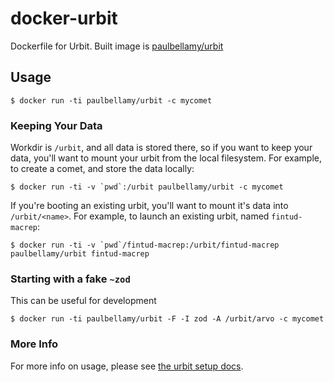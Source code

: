 # docker-urbit

Dockerfile for Urbit. Built image is [paulbellamy/urbit](https://hub.docker.com/r/paulbellamy/urbit/)

## Usage

```
$ docker run -ti paulbellamy/urbit -c mycomet
```

### Keeping Your Data

Workdir is `/urbit`, and all data is stored there, so if you want to
keep your data, you'll want to mount your urbit from the local
filesystem. For example, to create a comet, and store the data
locally:

```
$ docker run -ti -v `pwd`:/urbit paulbellamy/urbit -c mycomet
```

If you're booting an existing urbit, you'll want to mount it's data
into `/urbit/<name>`. For example, to launch an existing urbit, named
`fintud-macrep`:

```
$ docker run -ti -v `pwd`/fintud-macrep:/urbit/fintud-macrep paulbellamy/urbit fintud-macrep
```

### Starting with a fake `~zod`

This can be useful for development

```
$ docker run -ti paulbellamy/urbit -F -I zod -A /urbit/arvo -c mycomet
```

### More Info

For more info on usage, please see [the urbit setup
docs](http://urbit.org/docs/using/setup/).
